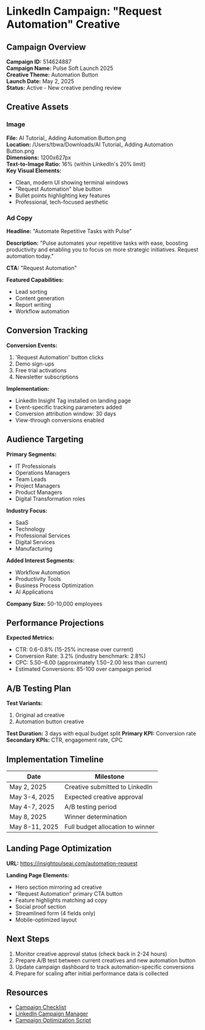 # LinkedIn Campaign: "Request Automation" Creative

## Campaign Overview

**Campaign ID:** 514624887  
**Campaign Name:** Pulse Soft Launch 2025  
**Creative Theme:** Automation Button  
**Launch Date:** May 2, 2025  
**Status:** Active - New creative pending review

## Creative Assets

### Image

**File:** AI Tutorial_ Adding Automation Button.png  
**Location:** /Users/tbwa/Downloads/AI Tutorial_ Adding Automation Button.png  
**Dimensions:** 1200x627px  
**Text-to-Image Ratio:** 16% (within LinkedIn's 20% limit)  
**Key Visual Elements:**
- Clean, modern UI showing terminal windows
- "Request Automation" blue button
- Bullet points highlighting key features
- Professional, tech-focused aesthetic

### Ad Copy

**Headline:** "Automate Repetitive Tasks with Pulse"

**Description:** "Pulse automates your repetitive tasks with ease, boosting productivity and enabling you to focus on more strategic initiatives. Request automation today."

**CTA:** "Request Automation"

**Featured Capabilities:**
- Lead sorting
- Content generation
- Report writing
- Workflow automation

## Conversion Tracking

**Conversion Events:**
1. 'Request Automation' button clicks
2. Demo sign-ups
3. Free trial activations
4. Newsletter subscriptions

**Implementation:**
- LinkedIn Insight Tag installed on landing page
- Event-specific tracking parameters added
- Conversion attribution window: 30 days
- View-through conversions enabled

## Audience Targeting

**Primary Segments:**
- IT Professionals
- Operations Managers
- Team Leads
- Project Managers
- Product Managers
- Digital Transformation roles

**Industry Focus:**
- SaaS
- Technology
- Professional Services
- Digital Services
- Manufacturing

**Added Interest Segments:**
- Workflow Automation
- Productivity Tools
- Business Process Optimization
- AI Applications

**Company Size:** 50-10,000 employees

## Performance Projections

**Expected Metrics:**
- CTR: 0.6-0.8% (15-25% increase over current)
- Conversion Rate: 3.2% (industry benchmark: 2.8%)
- CPC: $5.50-$6.00 (approximately $1.50-$2.00 less than current)
- Estimated Conversions: 85-100 over campaign period

## A/B Testing Plan

**Test Variants:**
1. Original ad creative
2. Automation button creative

**Test Duration:** 3 days with equal budget split
**Primary KPI:** Conversion rate
**Secondary KPIs:** CTR, engagement rate, CPC

## Implementation Timeline

| Date | Milestone |
|------|-----------|
| May 2, 2025 | Creative submitted to LinkedIn |
| May 3-4, 2025 | Expected creative approval |
| May 4-7, 2025 | A/B testing period |
| May 8, 2025 | Winner determination |
| May 8-11, 2025 | Full budget allocation to winner |

## Landing Page Optimization

**URL:** https://insightpulseai.com/automation-request

**Landing Page Elements:**
- Hero section mirroring ad creative
- "Request Automation" primary CTA button
- Feature highlights matching ad copy
- Social proof section
- Streamlined form (4 fields only)
- Mobile-optimized layout

## Next Steps

1. Monitor creative approval status (check back in 2-24 hours)
2. Prepare A/B test between current creatives and new automation button
3. Update campaign dashboard to track automation-specific conversions
4. Prepare for scaling after initial performance data is collected

## Resources

- [Campaign Checklist](/Users/tbwa/pulse_campaign_checklist.md)
- [LinkedIn Campaign Manager](https://www.linkedin.com/campaignmanager/accounts)
- [Campaign Optimization Script](/Users/tbwa/optimize_campaign_with_automation.sh)